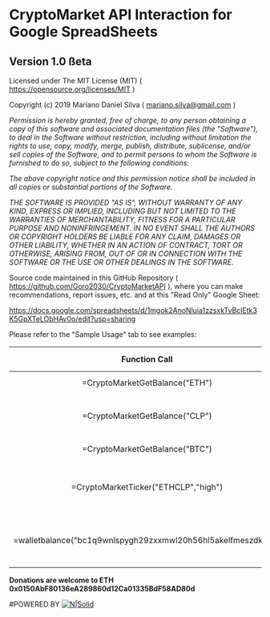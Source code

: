 # CryptoMarket API Interaction for Google SpreadSheets			
## Version 1.0 ßeta			
			
Licensed under The MIT License (MIT) ( https://opensource.org/licenses/MIT )			
			
Copyright (c) 2019 Mariano Daniel Silva ( mariano.silva@gmail.com )			

_Permission is hereby granted, free of charge, to any person obtaining a copy of this software and associated documentation files (the "Software"), to deal in the Software without restriction, including without limitation the rights to use, copy, modify, merge, publish, distribute, sublicense, and/or sell copies of the Software, and to permit persons to whom the Software is furnished to do so, subject to the following conditions:_

_The above copyright notice and this permission notice shall be included in all copies or substantial portions of the Software._

_THE SOFTWARE IS PROVIDED "AS IS", WITHOUT WARRANTY OF ANY KIND, EXPRESS OR IMPLIED, INCLUDING BUT NOT LIMITED TO THE WARRANTIES OF MERCHANTABILITY, FITNESS FOR A PARTICULAR PURPOSE AND NONINFRINGEMENT. IN NO EVENT SHALL THE AUTHORS OR COPYRIGHT HOLDERS BE LIABLE FOR ANY CLAIM, DAMAGES OR OTHER LIABILITY, WHETHER IN AN ACTION OF CONTRACT, TORT OR OTHERWISE, ARISING FROM, OUT OF OR IN CONNECTION WITH THE SOFTWARE OR THE USE OR OTHER DEALINGS IN THE SOFTWARE._
			
			
Source code maintained in this GitHub Repository ( https://github.com/Goro2030/CryptoMarketAPI ), where you can make recommendations, report issues, etc. and at this "Read Only" Google Sheet:

https://docs.google.com/spreadsheets/d/1mgok2AnoNluia1zzsxkTvBclEtk3K5GpXTeLObHAv0o/edit?usp=sharing

Please refer to the "Sample Usage" tab to see examples:

| Function Call                                                | Function Call Executing | Description                                       |
|:------------------------------------------------------------:|:-----------------------:|:-------------------------------------------------:|
| =CryptoMarketGetBalance("ETH")                               | Loading...              | My Balance in ETH                                 |
| =CryptoMarketGetBalance("CLP")                               | Loading...              | My Balance in Chilean Pesos (CLP)                 |
| =CryptoMarketGetBalance("BTC")                               | Loading...              | My Balance in BTC                                 |
| =CryptoMarketTicker("ETHCLP","high")                         | 223720                  | Price of the last transaction in ETH, in CLP      |
| =walletbalance("bc1q9wnlspygh29zxxmwl20h56hl5akelfmeszdknw") | 120804.9099             | Bitcoin Address balance of Bittrex'es Cold Wallet |



**Donations are welcome to ETH 0x0150AbF80136eA289860d12Ca01335BdF58AD80d**

#POWERED BY
[![N|Solid](https://www.cryptomkt.com/static/principal/img/cryptomarket-purp.png)](https://www.cryptomkt.com/static/principal/img/cryptomarket-purp.png)
